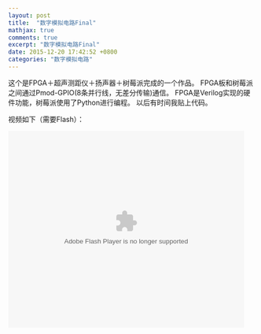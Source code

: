 ```yaml
---
layout: post
title:  "数字模拟电路Final"
mathjax: true
comments: true
excerpt: "数字模拟电路Final"
date: 2015-12-20 17:42:52 +0800
categories: "数字模拟电路"
---
```


这个是FPGA＋超声测距仪＋扬声器＋树莓派完成的一个作品。
FPGA板和树莓派之间通过Pmod-GPIO(8条并行线，无差分传输)通信。
FPGA是Verilog实现的硬件功能，树莓派使用了Python进行编程。
以后有时间我贴上代码。

视频如下（需要Flash）：

<embed src="http://player.youku.com/player.php/sid/XMTQxNjkzNzkzNg==/v.swf" allowFullScreen="true" quality="high" width="480" height="400" align="middle" allowScriptAccess="always" type="application/x-shockwave-flash" />